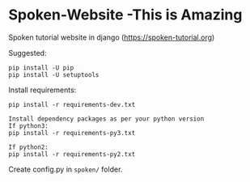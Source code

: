 Spoken-Website -This is Amazing
==============

Spoken tutorial website in django (https://spoken-tutorial.org)


Suggested:
```
pip install -U pip
pip install -U setuptools
```
Install requirements:
```
pip install -r requirements-dev.txt

Install dependency packages as per your python version
If python3:
pip install -r requirements-py3.txt

If python2:
pip install -r requirements-py2.txt
```

Create config.py in `spoken/` folder.
